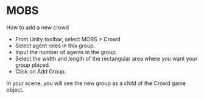 # MOBS

How to add a new crowd

- From Unity toolbar, select MOBS > Crowd
- Select agent roles in this group.
- Input the number of agents in the group. 
- Select the width and length of the rectangular area where you want your group placed.
- Click on Add Group.


In your scene, you will see the new group as a child of the Crowd game object.


